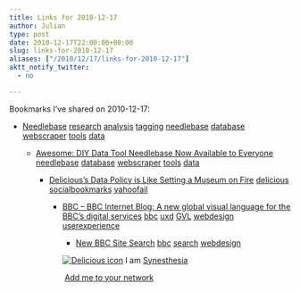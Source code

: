 ```yaml
---
title: Links for 2010-12-17
author: Julian
type: post
date: 2010-12-17T22:00:00+00:00
slug: links-for-2010-12-17 
aliases: ["/2010/12/17/links-for-2010-12-17"]
aktt_notify_twitter:
  - no

---
```

Bookmarks I&#8217;ve shared on 2010-12-17:

  * [Needlebase][1] 
    [research][2] [analysis][3] [tagging][4] [needlebase][5] [database][6] [webscraper][7] [tools][8] [data][9] </li> 
    
      * [Awesome: DIY Data Tool Needlebase Now Available to Everyone][10] 
        [needlebase][5] [database][6] [webscraper][7] [tools][8] [data][9] </li> 
        
          * [Delicious&#8217;s Data Policy is Like Setting a Museum on Fire][11] 
            [delicious][12] [socialbookmarks][13] [yahoofail][14] </li> 
            
              * [BBC &#8211; BBC Internet Blog: A new global visual language for the BBC&#8217;s digital services][15] 
                [bbc][16] [uxd][17] [GVL][18] [webdesign][19] [userexperience][20] </li> 
                
                  * [New BBC Site Search][21] 
                    [bbc][16] [search][22] [webdesign][19] </li> </ul> 
                    
                    <p class="deliciouslink">
                      <a href="https://del.icio.us/synesthesia" title="See all my bookmarks on del.icio.us"><img src="https://www.synesthesia.co.uk/images/deliciousicon.jpg" alt="Delicious icon" /></a>&nbsp;I am <a href="https://del.icio.us/synesthesia" title="See all my bookmarks on del.icio.us">Synesthesia</a>
                    </p>
                    
                    <p class="deliciouslink">
                      <a href="https://del.icio.us/network?add=synesthesia" title="Add me to your del.icio.us network"><img src="https://www.synesthesia.co.uk/images/add.gif" alt="" /></a>&nbsp;<a href="https://del.icio.us/network?add=synesthesia" title="Add me to your del.icio.us network">Add me to your network</a>
                    </p>

 [1]: https://needlebase.com/
 [2]: https://delicious.com/synesthesia/research
 [3]: https://delicious.com/synesthesia/analysis
 [4]: https://delicious.com/synesthesia/tagging
 [5]: https://delicious.com/synesthesia/needlebase
 [6]: https://delicious.com/synesthesia/database
 [7]: https://delicious.com/synesthesia/webscraper
 [8]: https://delicious.com/synesthesia/tools
 [9]: https://delicious.com/synesthesia/data
 [10]: https://www.readwriteweb.com/archives/awesome_diy_data_tool_needlebase_now_available_to.php
 [11]: https://www.readwriteweb.com/archives/deliciouss_data_policy_is_like_setting_a_museum_on.php?utm_source=feedburner
 [12]: https://delicious.com/synesthesia/delicious
 [13]: https://delicious.com/synesthesia/socialbookmarks
 [14]: https://delicious.com/synesthesia/yahoofail
 [15]: https://www.bbc.co.uk/blogs/bbcinternet/2010/02/a_new_global_visual_language_f.html
 [16]: https://delicious.com/synesthesia/bbc
 [17]: https://delicious.com/synesthesia/uxd
 [18]: https://delicious.com/synesthesia/GVL
 [19]: https://delicious.com/synesthesia/webdesign
 [20]: https://delicious.com/synesthesia/userexperience
 [21]: https://www.bbc.co.uk/blogs/bbcinternet/2010/12/new_bbc_site_search.html
 [22]: https://delicious.com/synesthesia/search